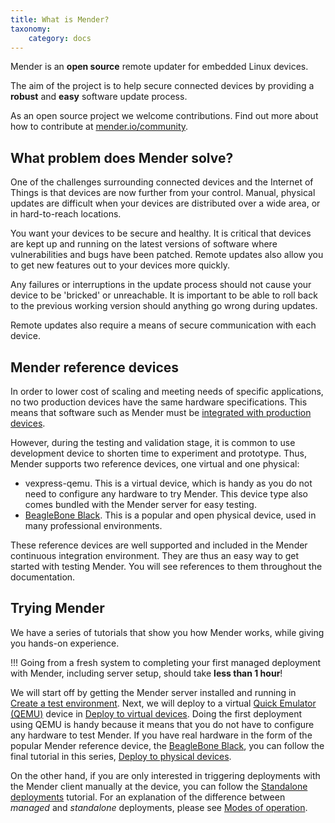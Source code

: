 ```yaml
---
title: What is Mender?
taxonomy:
    category: docs
---
```


Mender is an **open source** remote updater for embedded Linux devices.

The aim of the project is to help secure connected devices by providing a **robust** and **easy** software update process.

As an open source project we welcome contributions. Find out more about how to contribute at [mender.io/community](https://mender.io/community?target=_blank).


## What problem does Mender solve?

One of the challenges surrounding connected devices and the Internet of Things is that devices are now further from your control. Manual, physical updates are difficult when your devices are distributed over a wide area, or in hard-to-reach locations.

You want your devices to be secure and healthy. It is critical that devices are kept up and running on the latest versions of software where vulnerabilities and bugs have been patched. Remote updates also allow you to get new features out to your devices more quickly.

Any failures or interruptions in the update process should not cause your device to be 'bricked' or unreachable. It is important to be able to roll back to the previous working version should anything go wrong during updates.

Remote updates also require a means of secure communication with each device.


## Mender reference devices

In order to lower cost of scaling and meeting needs of specific applications, no two production devices have the same hardware specifications.
This means that software such as Mender must be [integrated with production devices](../../Devices).

However, during the testing and validation stage, it is common to use development device to shorten time to experiment and prototype.
Thus, Mender supports two reference devices, one virtual and one physical:

* vexpress-qemu. This is a virtual device, which is handy as you do not need to configure any hardware to try Mender. This device type also comes bundled with the Mender server for easy testing.
* [BeagleBone Black](https://beagleboard.org/black?target=_blank). This is a popular and open physical device, used in many professional environments.

These reference devices are well supported and included in the Mender continuous integration environment.
They are thus an easy way to get started with testing Mender.
You will see references to them throughout the documentation.


## Trying Mender

We have a series of tutorials that show you how Mender works, while giving you hands-on experience.

!!! Going from a fresh system to completing your first managed deployment with Mender, including server setup, should take **less than 1 hour**!

We will start off by getting the Mender server installed and running in [Create a test environment](../Create-a-test-environment).
Next, we will deploy to a virtual [Quick Emulator (QEMU)](http://qemu.org?target=_blank) device in [Deploy to virtual devices](../Deploy-to-virtual-devices).
Doing the first deployment using QEMU is handy because it means that you do not have to configure any hardware to test Mender.
If you have real hardware in the form of the popular Mender reference device, the [BeagleBone Black](https://beagleboard.org/black?target=_blank),
you can follow the final tutorial in this series, [Deploy to physical devices](../Deploy-to-physical-devices).

On the other hand, if you are only interested in triggering deployments with the Mender client manually at the device,
you can follow the [Standalone deployments](../Standalone-deployments) tutorial. For an explanation of the
difference between *managed* and *standalone* deployments, please see
[Modes of operation](../../Architecture/Overview#modes-of-operation).
